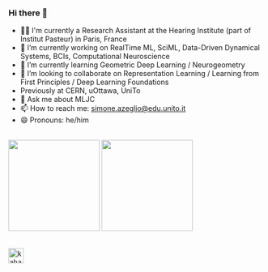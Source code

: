 ### Hi there 👋

- 👨‍💻 I'm currently a Research Assistant at the Hearing Institute (part of Institut Pasteur) in Paris, France 
- 🔭 I’m currently working on RealTime ML, SciML, Data-Driven Dynamical Systems, BCIs, Computational Neuroscience
- 🌱 I’m currently learning Geometric Deep Learning / Neurogeometry
- 👯 I’m looking to collaborate on Representation Learning / Learning from First Principles / Deep Learning Foundations 
- Previously at CERN, uOttawa, UniTo
- 💬 Ask me about MLJC
- 📫 How to reach me: simone.azeglio@edu.unito.it
- 😄 Pronouns: he/him
  
\
<img height="180em" src="https://github-readme-stats-eight-theta.vercel.app/api?username=sazio&show_icons=true&include_all_commits=true&count_private=true&theme=radical"/> 
<img height="180em" src="https://github-readme-stats-eight-theta.vercel.app/api/top-langs/?username=sazio&layout=compact&langs_count=8&count_private=true&theme=radical"/>

\
<a href="https://www.linkedin.com/in/simoneazeglio/">
  <img align="left" alt="kahanikaar's LinkdeIn" width="30px" src="https://img.icons8.com/color/48/000000/linkedin-circled--v5.png"/>
</a>
